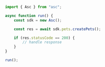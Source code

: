 <!-- Start SDK Example Usage [usage] -->
```typescript
import { Asc } from "asc";

async function run() {
    const sdk = new Asc();

    const res = await sdk.pets.createPets();

    if (res.statusCode == 200) {
        // handle response
    }
}

run();

```
<!-- End SDK Example Usage [usage] -->